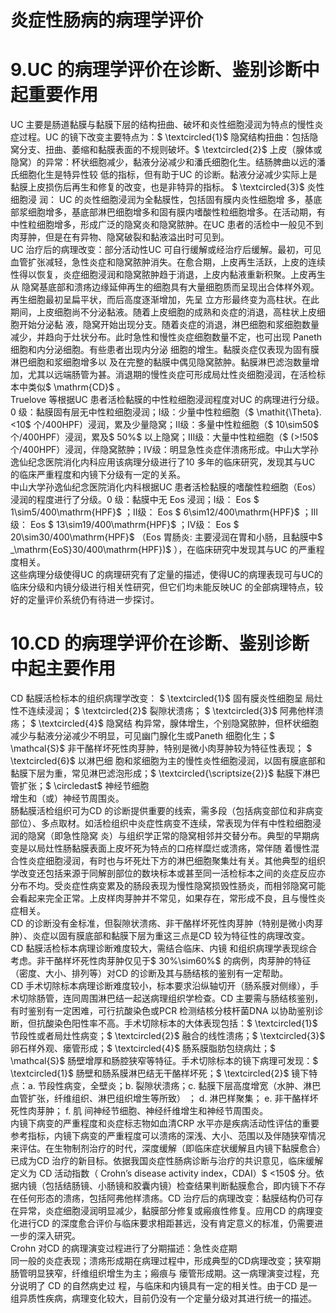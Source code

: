 # 炎症性肠病的病理学评价  
# 9.UC 的病理学评价在诊断、鉴别诊断中起重要作用  
UC 主要是肠道黏膜与黏膜下层的结构扭曲、破坏和炎性细胞浸润为特点的慢性炎症过程。UC 的镜下改变主要特点为：$ \textcircled{1}$    隐窝结构扭曲：包括隐窝分支、扭曲、萎缩和黏膜表面的不规则破坏。$ \textcircled{2}$    上皮（腺体或隐窝）的异常：杯状细胞减少，黏液分泌减少和潘氏细胞化生。结肠脾曲以远的潘氏细胞化生是特异性较 低的指标，但有助于UC 的诊断。黏液分泌减少实际上是黏膜上皮损伤后再生和修复的改变，也是非特异的指标。 $ \textcircled{3}$     炎性细胞浸 润： UC  的炎性细胞浸润为全黏膜性，包括固有膜内炎性细胞增 多，基底部浆细胞增多，基底部淋巴细胞增多和固有膜内嗜酸性粒细胞增多。在活动期，有中性粒细胞增多，形成广泛的隐窝炎和隐窝脓肿。在UC 患者的活检中一般见不到肉芽肿，但是在有异物、隐窝破裂和黏液溢出时可见到。  
UC 治疗后的病理改变：部分活动性UC 可自行缓解或经治疗后缓解。最初，可见血管扩张减轻，急性炎症和隐窝脓肿消失。在愈合期，上皮再生活跃，上皮的连续性得以恢复，炎症细胞浸润和隐窝脓肿趋于消退，上皮内黏液重新积聚。上皮再生从 隐窝基底部和溃疡边缘延伸再生的细胞具有大量细胞质而呈现出合体样外观。再生细胞最初呈扁平状，而后高度逐渐增加，先呈 立方形最终变为高柱状。在此期间，上皮细胞尚不分泌黏液。随着上皮细胞的成熟和炎症的消退，高柱状上皮细胞开始分泌黏 液，隐窝开始出现分支。随着炎症的消退，淋巴细胞和浆细胞数量减少，并趋向于灶状分布。此时急性和慢性炎症细胞数量不定，也可出现 Paneth  细胞和内分泌细胞。有些患者出现内分泌 细胞的增生。黏膜炎症仅表现为固有膜淋巴细胞和浆细胞增多以 及在完整的黏膜中偶见隐窝脓肿。黏膜淋巴滤泡数量增加，尤其以远端肠管为甚。消退期的慢性炎症可形成局灶性炎细胞浸润，在活检标本中类似$ \mathrm{CD}$    。  
Truelove 等根据UC 患者活检黏膜的中性粒细胞浸润程度对UC 的病理进行分级。0 级：黏膜固有层无中性粒细胞浸润；Ⅰ级：少量中性粒细胞（$ \mathit{\Theta}.<10$  个/400HPF）浸润，累及少量隐窝；Ⅱ级：多量中性粒细胞（$ 10\sim50$  个/400HPF）浸润，累及$ 50\%$ 以上隐窝；Ⅲ级：大量中性粒细胞（$ (>\!50$  个/400HPF）浸润，伴隐窝脓肿；Ⅳ级：明显急性炎症伴溃疡形成。中山大学孙逸仙纪念医院消化内科应用该病理分级进行了10 多年的临床研究，发现其与UC 的临床严重程度和内镜下分级有一定的关系。  
中山大学孙逸仙纪念医院消化内科根据UC 患者活检黏膜的嗜酸性粒细胞（Eos）浸润的程度进行了分级。0 级：黏膜中无 Eos  浸润；Ⅰ级： Eos  $ 1\sim5/400\mathrm{HPF}$     ；Ⅱ级： Eos  $ 6\sim12/400\mathrm{HPF}$     ；Ⅲ级： Eos  $ 13\sim19/400\mathrm{HPF}$     ；Ⅳ级： Eos  $ 20\sim30/400\mathrm{HPF}$    （Eos 胃肠炎: 主要浸润在胃和小肠，且黏膜中$ _\mathrm{EoS}30/400\mathrm{HPF})$ ），在临床研究中发现其与UC 的严重程度相关。  
这些病理分级使得UC 的病理研究有了定量的描述，使得UC的病理表现可与UC的临床分级和内镜分级进行相关性研究，但它们均未能反映UC 的全部病理特点，较好的定量评价系统仍有待进一步探讨。  
# 10.CD 的病理学评价在诊断、鉴别诊断中起主要作用  
CD  黏膜活检标本的组织病理学改变： $ \textcircled{1}$     固有膜炎性细胞呈 局灶性不连续浸润； $ \textcircled{2}$     裂隙状溃疡； $ \textcircled{3}$     阿弗他样溃疡； $ \textcircled{4}$     隐窝结 构异常，腺体增生，个别隐窝脓肿，但杯状细胞减少与黏液分泌减少不明显，可见幽门腺化生或Paneth 细胞化生；$ \mathcal{S}$    非干酪样坏死性肉芽肿，特别是微小肉芽肿较为特征性表现； $ \textcircled{6}$     以淋巴细 胞和浆细胞为主的慢性炎性细胞浸润，以固有膜底部和黏膜下层为重，常见淋巴滤泡形成；$ \textcircled{\scriptsize{2}}$    黏膜下淋巴管扩张；$ \circledast$ 神经节细胞  
增生和（或）神经节周围炎。  
肠黏膜活检组织可为CD 的诊断提供重要的线索，需多段（包括病变部位和非病变部位）、多点取材。如活检组织中炎症性病变不连续，常表现为伴有中性粒细胞浸润的隐窝（即急性隐窝 炎）与组织学正常的隐窝相邻并交替分布。典型的早期病变是以局灶性肠黏膜表面上皮坏死为特点的口疮样糜烂或溃疡，常伴随 着慢性混合性炎症细胞浸润，有时也与坏死灶下方的淋巴细胞聚集灶有关。其他典型的组织学改变还包括来源于同解剖部位的数块标本或甚至同一活检标本之间的炎症反应亦分布不均。受炎症性病变累及的肠段表现为慢性隐窝损毁性肠炎，而相邻隐窝可能会看起来完全正常。上皮样肉芽肿并不常见，如果存在，常形成不良，且与慢性炎症相关。  
CD 的诊断没有金标准，但裂隙状溃疡、非干酪样坏死性肉芽肿（特别是微小肉芽肿）、炎症以固有膜底部和黏膜下层为重这三点是CD 较为特征性的病理改变。  
CD  黏膜活检标本病理诊断难度较大，需结合临床、内镜 和组织病理学表现综合考虑。非干酪样坏死性肉芽肿仅见于$ 30\%\sim60\%$  的病例，肉芽肿的特征（密度、大小、排列等）对CD 的诊断及其与肠结核的鉴别有一定帮助。  
CD 手术切除标本病理诊断难度较小，标本要求沿纵轴切开（肠系膜对侧缘），手术切除肠管，连同周围淋巴结一起送病理组织学检查。CD 主要需与肠结核鉴别，有时鉴别有一定困难，可行抗酸染色或PCR 检测结核分枝杆菌DNA 以协助鉴别诊断，但抗酸染色阳性率不高。手术切除标本的大体表现包括：$ \textcircled{1}$    节段性或者局灶性病变；$ \textcircled{2}$    融合的线性溃疡；$ \textcircled{3}$    卵石样外观、瘘管形成；$ \textcircled{4}$    肠系膜脂肪包绕病灶；$ \mathcal{S}$    肠壁增厚和肠腔狭窄等特征。手术切除标本的镜下病理可发现：$ \textcircled{1}$    肠壁和肠系膜淋巴结无干酪样坏死；$ \textcircled{2}$    镜下特点：a. 节段性病变，全壁炎；b. 裂隙状溃疡；c. 黏膜下层高度增宽（水肿、淋巴血管扩张，纤维组织、淋巴组织增生等所致） ； d.  淋巴样聚集； e.  非干酪样坏死性肉芽肿； f.  肌 间神经节细胞、神经纤维增生和神经节周围炎。  
内镜下病变的严重程度和炎症标志物如血清CRP 水平亦是疾病活动性评估的重要参考指标，内镜下病变的严重程度可以溃疡的深浅、大小、范围以及伴随狭窄情况来评估。在生物制剂治疗的时代，深度缓解（即临床症状缓解且内镜下黏膜愈合）已成为CD 治疗的新目标。依据我国炎症性肠病诊断与治疗的共识意见，临床缓解定义为 CD  活动指数（ Crohn’s disease activity  index，CDAI）$ <150$  分。依据内镜（包括结肠镜、小肠镜和胶囊内镜）检查结果判断黏膜愈合，即内镜下不存在任何形态的溃疡，包括阿弗他样溃疡。CD 治疗后的病理改变：黏膜结构仍可存在异常，炎症细胞浸润明显减少，黏膜部分修复或瘢痕性修复。应用CD 的病理变化进行CD 的深度愈合评价与临床要求相距甚远，没有肯定意义的标准，仍需要进一步的深入研究。  
Crohn 对CD 的病理演变过程进行了分期描述：急性炎症期  
同一般的炎症表现；溃疡形成期在病理过程中，形成典型的CD病理改变；狭窄期肠管明显狭窄，纤维组织增生为主；瘢痕与 瘘管形成期。这一病理演变过程，充分说明了 CD  的自然病史过 程，与临床和内镜具有一定的相关性。由于CD 是一组异质性疾病，病理变化较大，目前仍没有一个定量分级对其进行统一的描述。  
